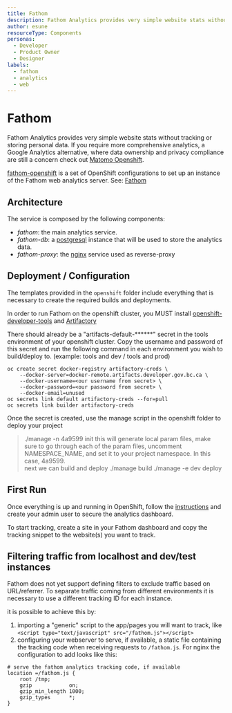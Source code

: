 ```yaml
---
title: Fathom
description: Fathom Analytics provides very simple website stats without tracking or storing personal data.
author: esune
resourceType: Components
personas: 
  - Developer
  - Product Owner
  - Designer
labels:
  - fathom
  - analytics
  - web
---
```

# Fathom

Fathom Analytics provides very simple website stats without tracking or storing personal data.  If you require more comprehensive analytics, a Google Analytics alternative, where data ownership and privacy compliance are still a concern check out [Matomo Openshift](https://github.com/BCDevOps/matomo-openshift).

[fathom-openshift](https://github.com/BCDevOps/fathom-openshift) is a set of OpenShift configurations to set up an instance of the Fathom web analytics server. See: [Fathom](usefathom.com)

## Architecture
The service is composed by the following components:
- *fathom*: the main analytics service.
- *fathom-db*: a [postgresql](https://www.postgresql.org) instance that will be used to store the analytics data.
- *fathom-proxy*: the [nginx](https://www.nginx.com) service used as reverse-proxy

## Deployment / Configuration
The templates provided in the `openshift` folder include everything that is necessary to create the required builds and deployments.

In order to run Fathom on the openshift cluster, you MUST install [openshift-developer-tools](https://github.com/BCDevOps/openshift-developer-tools) and [Artifactory](https://github.com/BCDevOps/OpenShift4-Migration/issues/51)  

There should already be a "artifacts-default-******" secret in the tools environment of your openshift cluster. Copy the username and password of this 
secret and run the following command in each environment you wish to build/deploy to. (example: tools and dev / tools and prod)
~~~
oc create secret docker-registry artifactory-creds \
    --docker-server=docker-remote.artifacts.developer.gov.bc.ca \
    --docker-username=<our username from secret> \
    --docker-password=<our password from secret> \
    --docker-email=unused
oc secrets link default artifactory-creds --for=pull
oc secrets link builder artifactory-creds
~~~

Once the secret is created, use the manage script in the openshift folder to deploy your project  
>./manage -n 4a9599 init
this will generate local param files, make sure to go through each of the param files, uncomment NAMESPACE_NAME, and set it to your project namespace. In this case, 4a9599.  
next we can build and deploy
>./manage build
>./manage -e dev deploy


## First Run
Once everything is up and running in OpenShift, follow the [instructions](https://github.com/usefathom/fathom/blob/master/docs/Installation%20instructions.md#register-your-admin-user) and create your admin user to secure the analytics dashboard.

To start tracking, create a site in your Fathom dashboard and copy the tracking snippet to the website(s) you want to track.

## Filtering traffic from localhost and dev/test instances
Fathom does not yet support defining filters to exclude traffic based on URL/referrer. To separate traffic coming from different environments it is necessary to use a different tracking ID for each instance.

it is possible to achieve this by:

1) importing a "generic" script to the app/pages you will want to track, like `<script type="text/javascript" src="/fathom.js"></script>`
2) configuring your webserver to serve, if available, a static file containing the tracking code when receiving requests to `/fathom.js`.
For nginx the configuration to add looks like this:
```
# serve the fathom analytics tracking code, if available
location =/fathom.js {
    root /tmp;
    gzip            on;
    gzip_min_length 1000;
    gzip_types      *;
}
```